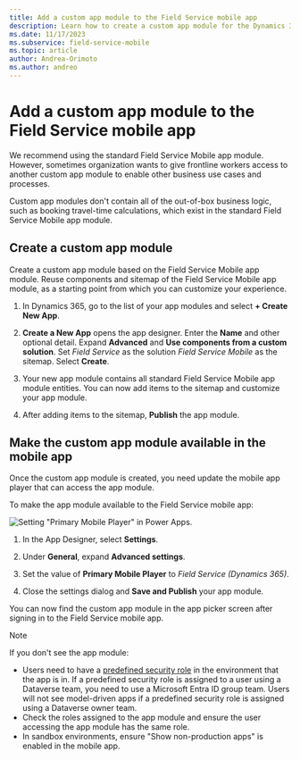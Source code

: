 ```yaml
---
title: Add a custom app module to the Field Service mobile app
description: Learn how to create a custom app module for the Dynamics 365 Field Service mobile app.
ms.date: 11/17/2023
ms.subservice: field-service-mobile
ms.topic: article
author: Andrea-Orimoto
ms.author: andreo
---
```


# Add a custom app module to the Field Service mobile app

We recommend using the standard Field Service Mobile app module. However, sometimes organization wants to give frontline workers access to another custom app module to enable other business use cases and processes.

Custom app modules don't contain all of the out-of-box business logic, such as booking travel-time calculations, which exist in the standard Field Service Mobile app module.

## Create a custom app module

Create a custom app module based on the Field Service Mobile app module. Reuse components and sitemap of the Field Service Mobile app module, as a starting point from which you can customize your experience.

1. In Dynamics 365, go to the list of your app modules and select **+ Create New App**.

1. **Create a New App** opens the app designer. Enter the **Name** and other optional detail. Expand **Advanced** and **Use components from a custom solution**. Set *Field Service* as the solution *Field Service Mobile* as the sitemap. Select **Create**.

1. Your new app module contains all standard Field Service Mobile app module entities. You can now add items to the sitemap and customize your app module.

1. After adding items to the sitemap, **Publish** the app module.

## Make the custom app module available in the mobile app

Once the custom app module is created, you need update the mobile app player that can access the app module.

To make the app module available to the Field Service mobile app:

![Setting "Primary Mobile Player" in Power Apps.](media/mobile-primarymobileplayer.jpg)

1. In the App Designer, select **Settings**.

1. Under **General**, expand **Advanced settings**.

1. Set the value of **Primary Mobile Player** to *Field Service (Dynamics 365)*.

1. Close the settings dialog and **Save and Publish** your app module.

You can now find the custom app module in the app picker screen after signing in to the Field Service mobile app.

> [!NOTE]
> If you don't see the app module:
>
> - Users need to have a [predefined security role](/power-platform/admin/database-security) in the environment that the app is in. If a predefined security role is assigned to a user using a Dataverse team, you need to use a Microsoft Entra ID group team. Users will not see model-driven apps if a predefined security role is assigned using a Dataverse owner team.
> - Check the roles assigned to the app module and ensure the user accessing the app module has the same role.
> - In sandbox environments, ensure "Show non-production apps" is enabled in the mobile app.

